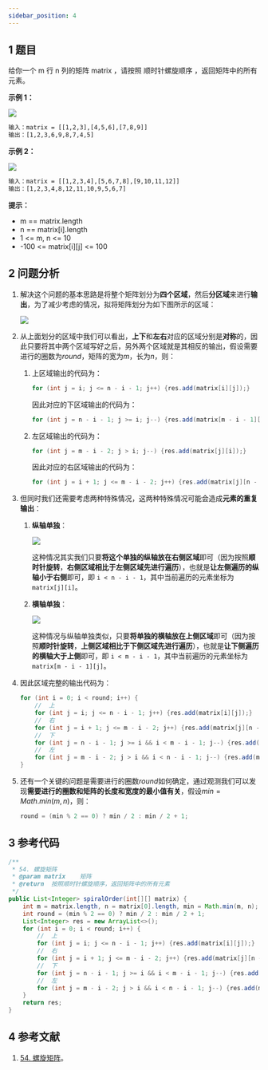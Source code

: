 ```yaml
---
sidebar_position: 4
---
```


## 1 题目

给你一个 m 行 n 列的矩阵 matrix ，请按照 顺时针螺旋顺序 ，返回矩阵中的所有元素。

**示例 1：**

![](https://ricear.com/media/202107/2021-07-01_193627.png)

```txt
输入：matrix = [[1,2,3],[4,5,6],[7,8,9]]
输出：[1,2,3,6,9,8,7,4,5]
```

**示例 2：**

![](https://ricear.com/media/202107/2021-07-01_193635.png)

```txt
输入：matrix = [[1,2,3,4],[5,6,7,8],[9,10,11,12]]
输出：[1,2,3,4,8,12,11,10,9,5,6,7]
```

**提示：**

* m == matrix.length
* n == matrix[i].length
* 1 <= m, n <= 10
* -100 <= matrix[i][j] <= 100

## 2 问题分析

1. 解决这个问题的基本思路是将整个矩阵划分为**四个区域**，然后**分区域**来进行**输出**，为了减少考虑的情况，拟将矩阵划分为如下图所示的区域：

   ![](https://ricear.com/media/202206/2022-06-02_111817_004461.png)
2. 从上面划分的区域中我们可以看出，**上下**和**左右**对应的区域分别是**对称**的，因此只要将其中两个区域写好之后，另外两个区域就是其相反的输出，假设需要进行的圈数为$round$，矩阵的宽为$m$，长为$n$，则：

   1. 上区域输出的代码为：

      ```java
      for (int j = i; j <= n - i - 1; j++) {res.add(matrix[i][j]);}
      ```

      因此对应的下区域输出的代码为：

      ```java
      for (int j = n - i - 1; j >= i; j--) {res.add(matrix[m - i - 1][j]);}
      ```
   2. 左区域输出的代码为：

      ```java
      for (int j = m - i - 2; j > i; j--) {res.add(matrix[j][i]);}
      ```

      因此对应的右区域输出的代码为：

      ```java
      for (int j = i + 1; j <= m - i - 2; j++) {res.add(matrix[j][n - i - 1]);}
      ```
3. 但同时我们还需要考虑两种特殊情况，这两种特殊情况可能会造成**元素的重复输出**：

   1. **纵轴单独**：

      ![](https://ricear.com/media/202206/2022-06-02_112556_511419.png)

      这种情况其实我们只要**将这个单独的纵轴放在右侧区域**即可（因为按照**顺时针旋转**，**右侧区域相比于左侧区域先进行遍历**），也就是**让左侧遍历的纵轴小于右侧**即可，即 `i < n - i - 1`，其中当前遍历的元素坐标为 `matrix[j][i]`。
   2. **横轴单独**：

      ![](https://ricear.com/media/202206/2022-06-02_113115_724284.png)

      这种情况与纵轴单独类似，只要**将单独的横轴放在上侧区域**即可（因为按照**顺时针旋转**，**上侧区域相比于下侧区域先进行遍历**），也就是**让下侧遍历的横轴大于上侧**即可，即 `i < m - i - 1`，其中当前遍历的元素坐标为 `matrix[m - i - 1][j]`。
4. 因此区域完整的输出代码为：

   ```java
   for (int i = 0; i < round; i++) {
       //  上
       for (int j = i; j <= n - i - 1; j++) {res.add(matrix[i][j]);}
       //  右
       for (int j = i + 1; j <= m - i - 2; j++) {res.add(matrix[j][n - i - 1]);}
       //  下
       for (int j = n - i - 1; j >= i && i < m - i - 1; j--) {res.add(matrix[m - i - 1][j]);}
       //  左
       for (int j = m - i - 2; j > i && i < n - i - 1; j--) {res.add(matrix[j][i]);}
   }
   ```
5. 还有一个关键的问题是需要进行的圈数$round$如何确定，通过观测我们可以发现**需要进行的圈数和矩阵的长度和宽度的最小值有关**，假设$min = Math.min(m, n)$，则：

   ```java
   round = (min % 2 == 0) ? min / 2 : min / 2 + 1;
   ```

## 3 参考代码

```java
/**
 * 54. 螺旋矩阵
 * @param matrix    矩阵
 * @return  按照顺时针螺旋顺序，返回矩阵中的所有元素
 */
public List<Integer> spiralOrder(int[][] matrix) {
    int m = matrix.length, n = matrix[0].length, min = Math.min(m, n);
    int round = (min % 2 == 0) ? min / 2 : min / 2 + 1;
    List<Integer> res = new ArrayList<>();
    for (int i = 0; i < round; i++) {
        //  上
        for (int j = i; j <= n - i - 1; j++) {res.add(matrix[i][j]);}
        //  右
        for (int j = i + 1; j <= m - i - 2; j++) {res.add(matrix[j][n - i - 1]);}
        //  下
        for (int j = n - i - 1; j >= i && i < m - i - 1; j--) {res.add(matrix[m - i - 1][j]);}
        //  左
        for (int j = m - i - 2; j > i && i < n - i - 1; j--) {res.add(matrix[j][i]);}
    }
    return res;
}
```

## 4 参考文献

1. [54. 螺旋矩阵](https://leetcode-cn.com/problems/spiral-matrix)。
